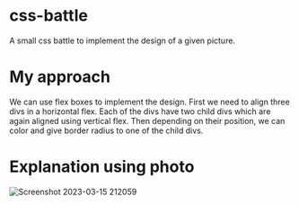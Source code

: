 # css-battle
A small css battle to implement the design of a given picture.

# My approach
We can use flex boxes to implement the design. First we need to align three divs in a horizontal flex. Each of the divs have two child divs which are again aligned using vertical flex. Then depending on their position, we can color and give border radius to one of the child divs.

# Explanation using photo
![Screenshot 2023-03-15 212059](https://user-images.githubusercontent.com/96206349/225406315-446d8415-d990-43c6-a20f-c2e8b1b01bd0.png)
